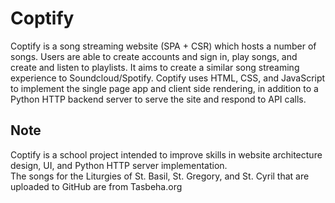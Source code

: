 # Coptify
Coptify is a song streaming website (SPA + CSR) which hosts a number of songs. Users are able to create accounts and sign in,
play songs, and create and listen to playlists. It aims to create a similar song streaming experience to Soundcloud/Spotify.
Coptify uses HTML, CSS, and JavaScript to implement the single page app and client side rendering, in addition to a Python HTTP backend server to serve the site and respond to API calls.  

## Note
Coptify is a school project intended to improve skills in website architecture design, UI, and Python HTTP server implementation.  
The songs for the Liturgies of St. Basil, St. Gregory, and St. Cyril that are uploaded to GitHub are from Tasbeha.org